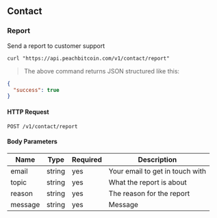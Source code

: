## Contact
### Report
Send a report to customer support

```shell
curl "https://api.peachbitcoin.com/v1/contact/report"
```

> The above command returns JSON structured like this:

```json
{
  "success": true
}
```

#### HTTP Request
`POST /v1/contact/report`

#### Body Parameters
Name | Type | Required | Description
--------- | ----------- | ----------- | -----------
email | string | yes | Your email to get in touch with
topic | string | yes | What the report is about
reason | string | yes | The reason for the report
message | string | yes | Message